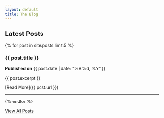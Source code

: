 ```yaml
---
layout: default
title: The Blog
---
```



## Latest Posts

{% for post in site.posts limit:5 %}
### {{ post.title }}
**Published on** {{ post.date | date: "%B %d, %Y" }}

{{ post.excerpt }}

[Read More]({{ post.url }})

---
{% endfor %}

[View All Posts](/archives/)
